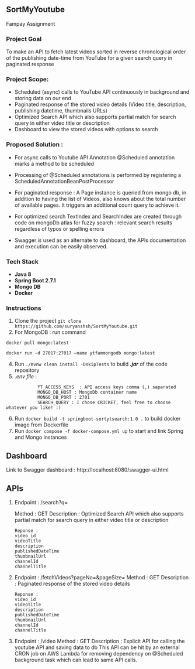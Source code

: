 ## SortMyYoutube
Fampay Assignment

### Project Goal
To make an API to fetch latest videos sorted in reverse chronological order of the publishing date-time from YouTube for a given search query in paginated response

  

### Project Scope:
- Scheduled (async) calls to YouTube API continuously in background and storing data on our end
- Paginated response of the stored video details (Video title, description, publishing datetime, thumbnails URLs)
- Optimized Search API which also supports partial match for search query in either video title or description
- Dashboard to view the stored videos with options to search

### Proposed Solution :
- For async calls to Youtube API Annotation @Scheduled annotation marks a method to be scheduled 
- Processing of @Scheduled annotations is performed by registering a ScheduledAnnotationBeanPostProcessor

- For paginated response : A Page<T> instance is queried from mongo db, in addition to having the list of Videos, also knows about the total number of available pages. It triggers an additional count query to achieve it.

- For optimized search TextIndex and SearchIndex are created through code on mongoDb atlas for fuzzy search  : relevant search results regardless of typos or spelling errors

- Swagger is used as an alternate to dashboard, the APIs documentation and execution can be easily observed.


### Tech Stack
- **Java 8**
- **Spring Boot 2.7.1**
- **Mongo DB**
- **Docker**

### Instructions
1. Clone the project
`git clone https://github.com/suryanshsh/SortMyYoutube.git`
2. For MongoDB : run command
```
docker pull mongo:latest

docker run -d 27017:27017 —name ytfammongodb mongo:latest 

```
4. Run ```./mvnw clean install -DskipTests``` to build ***.jar*** of the code repository 
5. *.env file* :

```
			YT_ACCESS_KEYS  : API access keys comma (,) saparated
			MONGO_DB_HOST : MongoDb container name
			MONGO_DB_PORT : 2701
			SEARCH_QUERY : I chose CRICKET, feel free to choose whatever you like! :)

```
6. Run `docker build -t springboot-sortytsearch:1.0 .` to build docker image from Dockerfile
7. Run  `docker compose -f docker-compose.yml up` to start and link Spring and Mongo instances


## Dashboard 
Link to Swagger dashboard : http://localhost:8080/swagger-ui.html

## APIs
  	
1. Endpoint : /search?q=<Search String>
   Method : GET
   Description : Optimized Search API which also supports partial match for search      query in either video title or description
   ```
   Reponse :
   video_id
   videoTitle
   description
   publishedDateTime
   thumbnailUrl
   channelId
   channelTitle
   ```
   
2. Endpoint : /fetchVideos?pageNo=<Page Number>&pageSize=<Page Size>
   Method : GET
   Description : Paginated response of the stored video details 
   ```
   Reponse :
   video_id
   videoTitle
   description
   publishedDateTime
   thumbnailUrl
   channelId
   channelTitle
   ```
   
  
3. Endpoint : /video
   Method : GET
   Description : Explicit API for calling the youtube API and saving data to db
   This API can be hit by an external CRON job on AWS Lambda for removing dependency    on @Scheduled background task which can lead to same API calls.
   


